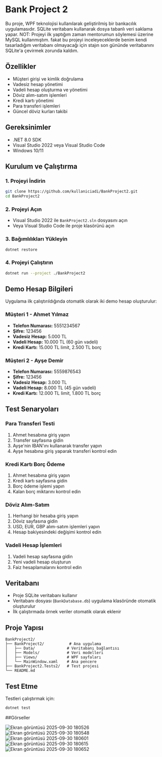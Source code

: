 # Bank Project 2

Bu proje, WPF teknolojisi kullanılarak geliştirilmiş bir bankacılık uygulamasıdır. SQLite veritabanı kullanarak dosya tabanlı veri saklama yapar.
NOT: Projeyi ilk yaptığım zaman mentorumun söylemesi üzerine MySQL kullanmıştım. 
fakat bu projeyi inceleyeceklerde benim kendi tasarladığım veritabanı olmayacağı için stajın son gününde veritabanını SQLite'a çevirmek zorunda kaldım.

## Özellikler

- Müşteri girişi ve kimlik doğrulama
- Vadesiz hesap yönetimi
- Vadeli hesap oluşturma ve yönetimi
- Döviz alım-satım işlemleri
- Kredi kartı yönetimi
- Para transferi işlemleri
- Güncel döviz kurları takibi

## Gereksinimler

- .NET 8.0 SDK
- Visual Studio 2022 veya Visual Studio Code
- Windows 10/11

## Kurulum ve Çalıştırma

### 1. Projeyi İndirin
```bash
git clone https://github.com/kullaniciadi/BankProject2.git
cd BankProject2
```

### 2. Projeyi Açın
- Visual Studio 2022 ile `BankProject2.sln` dosyasını açın
- Veya Visual Studio Code ile proje klasörünü açın

### 3. Bağımlılıkları Yükleyin
```bash
dotnet restore
```

### 4. Projeyi Çalıştırın
```bash
dotnet run --project ./BankProject2
```

## Demo Hesap Bilgileri

Uygulama ilk çalıştırıldığında otomatik olarak iki demo hesap oluşturulur:

### Müşteri 1 - Ahmet Yılmaz
- **Telefon Numarası:** 5551234567
- **Şifre:** 123456
- **Vadesiz Hesap:** 5.000 TL
- **Vadeli Hesap:** 10.000 TL (60 gün vadeli)
- **Kredi Kartı:** 15.000 TL limit, 2.500 TL borç

### Müşteri 2 - Ayşe Demir
- **Telefon Numarası:** 5559876543
- **Şifre:** 123456
- **Vadesiz Hesap:** 3.000 TL
- **Vadeli Hesap:** 8.000 TL (45 gün vadeli)
- **Kredi Kartı:** 12.000 TL limit, 1.800 TL borç

## Test Senaryoları

### Para Transferi Testi
1. Ahmet hesabına giriş yapın
2. Transfer sayfasına gidin
3. Ayşe'nin IBAN'ını kullanarak transfer yapın
4. Ayşe hesabına giriş yaparak transferi kontrol edin

### Kredi Kartı Borç Ödeme
1. Ahmet hesabına giriş yapın
2. Kredi kartı sayfasına gidin
3. Borç ödeme işlemi yapın
4. Kalan borç miktarını kontrol edin

### Döviz Alım-Satım
1. Herhangi bir hesaba giriş yapın
2. Döviz sayfasına gidin
3. USD, EUR, GBP alım-satım işlemleri yapın
4. Hesap bakiyesindeki değişimi kontrol edin

### Vadeli Hesap İşlemleri
1. Vadeli hesap sayfasına gidin
2. Yeni vadeli hesap oluşturun
3. Faiz hesaplamalarını kontrol edin

## Veritabanı

- Proje SQLite veritabanı kullanır
- Veritabanı dosyası (`BankDatabase.db`) uygulama klasöründe otomatik oluşturulur
- İlk çalıştırmada örnek veriler otomatik olarak eklenir

## Proje Yapısı

```
BankProject2/
├── BankProject2/           # Ana uygulama
│   ├── Data/              # Veritabanı bağlantısı
│   ├── Models/            # Veri modelleri
│   ├── Views/             # WPF sayfaları
│   └── MainWindow.xaml    # Ana pencere
├── BankProject2.Tests2/   # Test projesi
└── README.md
```

## Test Etme

Testleri çalıştırmak için:
```bash
dotnet test
```

##Görseller

![Ekran görüntüsü 2025-09-30 180526](https://github.com/user-attachments/assets/ba56fe7e-63df-400e-9dd7-23c543f0d3da)
![Ekran görüntüsü 2025-09-30 180548](https://github.com/user-attachments/assets/b0e449df-4e7f-4d4a-946e-54c985042cf3)
![Ekran görüntüsü 2025-09-30 180601](https://github.com/user-attachments/assets/f4e14ab8-cf18-413d-aa51-7b46bc71e48d)
![Ekran görüntüsü 2025-09-30 180615](https://github.com/user-attachments/assets/ecef5ab4-1b33-43f6-96bf-fd4759321b45)
![Ekran görüntüsü 2025-09-30 180652](https://github.com/user-attachments/assets/d9f08310-742b-4535-b3b8-792b932b6834)

